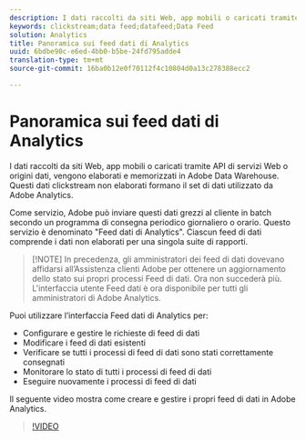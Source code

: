 ```yaml
---
description: I dati raccolti da siti Web, app mobili o caricati tramite API di servizi Web o origini dati, vengono elaborati e memorizzati in Adobe Data Warehouse. Questi dati clickstream non elaborati formano il set di dati utilizzato da Adobe Analytics.
keywords: clickstream;data feed;datafeed;Data Feed
solution: Analytics
title: Panoramica sui feed dati di Analytics
uuid: 6bdbe90c-e6ed-4bb0-b5be-24fd795adde4
translation-type: tm+mt
source-git-commit: 16ba0b12e0f70112f4c10804d0a13c278388ecc2

---
```



# Panoramica sui feed dati di Analytics

I dati raccolti da siti Web, app mobili o caricati tramite API di servizi Web o origini dati, vengono elaborati e memorizzati in Adobe Data Warehouse. Questi dati clickstream non elaborati formano il set di dati utilizzato da Adobe Analytics.

Come servizio, Adobe può inviare questi dati grezzi al cliente in batch secondo un programma di consegna periodico giornaliero o orario. Questo servizio è denominato "Feed dati di Analytics". Ciascun feed di dati comprende i dati non elaborati per una singola suite di rapporti.

>[!NOTE] In precedenza, gli amministratori dei feed di dati dovevano affidarsi all’Assistenza clienti Adobe per ottenere un aggiornamento dello stato sui propri processi Feed di dati. Ora non succederà più. L'interfaccia utente Feed dati è ora disponibile per tutti gli amministratori di Adobe Analytics.

Puoi utilizzare l’interfaccia Feed dati di Analytics per:

* Configurare e gestire le richieste di feed di dati
* Modificare i feed di dati esistenti
* Verificare se tutti i processi di feed di dati sono stati correttamente consegnati
* Monitorare lo stato di tutti i processi di feed di dati
* Eseguire nuovamente i processi di feed di dati

Il seguente video mostra come creare e gestire i propri feed di dati in Adobe Analytics.

>[!VIDEO](https://www.youtube.com/watch?v=m_fb--gNtR4)
